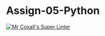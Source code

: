 # Assign-05-Python
[![Mr Coxall's Super Linter](https://github.com/ICS3U-Programming-TamerZ/Assign-05-Python/workflows/Mr%20Coxall's%20Super%20Linter/badge.svg)](https://github.com/ICS3U-Programming-TamerZ/Assign-05-Python/actions/)
